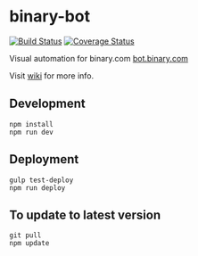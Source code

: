 # binary-bot
[![Build Status](https://travis-ci.org/binary-com/binary-bot.svg?branch=beta)](https://travis-ci.org/binary-com/binary-bot)
[![Coverage Status](https://coveralls.io/repos/github/binary-com/binary-bot/badge.svg?branch=beta)](https://coveralls.io/github/binary-com/binary-bot?branch=beta)

Visual automation for binary.com [bot.binary.com](https://bot.binary.com)

Visit [wiki](https://github.com/binary-com/binary-bot/wiki) for more info.

## Development

```
npm install
npm run dev
```

## Deployment 

```
gulp test-deploy
npm run deploy
```

## To update to latest version

```
git pull
npm update
```

